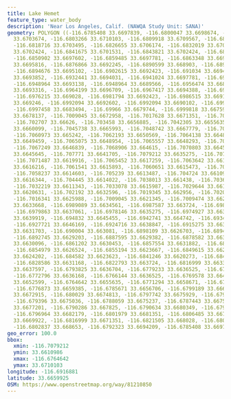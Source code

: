 ```yaml
---
title: Lake Hemet
feature_type: water_body
description: 'Near Los Angeles, Calif. (NAWQA Study Unit: SANA)'
geometry: POLYGON ((-116.6785408 33.6697839, -116.6800047 33.6698674, -116.6802837
  33.6703674, -116.6803266 33.6710103, -116.6809918 33.6709567, -116.6812922 33.6706353,
  -116.6818716 33.6703495, -116.6826655 33.6706174, -116.6832019 33.6707424, -116.6837169
  33.6702424, -116.6841675 33.6701531, -116.6843821 33.6702424, -116.6849185 33.670171,
  -116.6850902 33.6697602, -116.6859485 33.6697781, -116.6863348 33.6695816, -116.6866995
  33.6695816, -116.6876866 33.6692245, -116.6890599 33.668903, -116.6894676 33.6690995,
  -116.6894676 33.6695102, -116.6902615 33.6692423, -116.691034 33.6694031, -116.6922571
  33.6693852, -116.6932441 33.6694031, -116.6941024 33.6697781, -116.694596 33.6696709,
  -116.6948964 33.6693138, -116.6948964 33.6689566, -116.6956474 33.6689209, -116.6962053
  33.6693316, -116.6964199 33.6696709, -116.6967417 33.6694388, -116.6970421 33.6691173,
  -116.6976215 33.669028, -116.6981794 33.6692423, -116.6986515 33.6691888, -116.6990983
  33.669246, -116.6992094 33.6692602, -116.6992094 33.6690102, -116.6995312 33.6688316,
  -116.6997458 33.6683494, -116.69966 33.6679744, -116.6999818 33.6675994, -116.7002822
  33.6678137, -116.7009045 33.6672958, -116.7017628 33.6671351, -116.7018272 33.6667243,
  -116.702707 33.66626, -116.703458 33.6656885, -116.7042305 33.6655635, -116.7045309
  33.6660099, -116.7045738 33.6665993, -116.7048742 33.6667779, -116.706226 33.6658314,
  -116.7060973 33.665242, -116.7062193 33.6650569, -116.7064138 33.6648964, -116.7064781
  33.6649459, -116.7065075 33.6648954, -116.7065557 33.6648293, -116.7066173 33.6647631,
  -116.7067249 33.6646839, -116.7068906 33.664615, -116.7070803 33.6645706, -116.7071943
  33.6645645, -116.707771 33.6641705, -116.7079212 33.6635275, -116.7078353 33.6627417,
  -116.7071487 33.6619916, -116.7065452 33.6617259, -116.7063642 33.6616534, -116.7062227
  33.6616216, -116.7061541 33.6615893, -116.7060651 33.6615473, -116.7059444 33.6614547,
  -116.7058237 33.6614603, -116.705239 33.6613487, -116.704724 33.6610986, -116.7047025
  33.6616344, -116.704445 33.6614022, -116.7038013 33.661438, -116.7036726 33.6611343,
  -116.7032219 33.6611343, -116.7033078 33.6615987, -116.7029644 33.6619023, -116.7032863
  33.6620631, -116.702192 33.6632596, -116.7019345 33.662956, -116.7020203 33.662456,
  -116.7016341 33.6625988, -116.7009045 33.6621345, -116.7009474 33.662831, -116.7002179
  33.6633668, -116.6989089 33.6634561, -116.6987587 33.663724, -116.6989948 33.6638847,
  -116.6979863 33.6637061, -116.6978146 33.6635275, -116.6974927 33.6637061, -116.695347
  33.6639919, -116.694832 33.6645455, -116.6942741 33.664742, -116.6934372 33.6648134,
  -116.6927721 33.6646169, -116.6924716 33.6638847, -116.6915275 33.6635633, -116.6912056
  33.6631703, -116.690004 33.663081, -116.6898109 33.6626703, -116.6894247 33.6624917,
  -116.6892745 33.6629203, -116.6887595 33.6629382, -116.6878582 33.6633132, -116.6869356
  33.6630096, -116.6861202 33.6630453, -116.6857554 33.6631882, -116.6851546 33.6630632,
  -116.6854979 33.6626524, -116.6855194 33.6623667, -116.6849615 33.6625631, -116.6846611
  33.6624202, -116.684582 33.6623623, -116.6841246 33.6620273, -116.6842319 33.6629917,
  -116.6828586 33.6631168, -116.6822793 33.663724, -116.6816999 33.6633489, -116.6814853
  33.6637597, -116.6793825 33.6636704, -116.6779233 33.6636525, -116.6776229 33.6631525,
  -116.6772796 33.6636168, -116.6766144 33.6636525, -116.6769578 33.6644205, -116.6772582
  33.6652599, -116.6764642 33.6655635, -116.6771294 33.6658671, -116.6771294 33.6663493,
  -116.6776873 33.6659385, -116.6785671 33.6656706, -116.6799189 33.666135, -116.6800103
  33.6672915, -116.680029 33.6674813, -116.6797742 33.6675929, -116.6794416 33.6675951,
  -116.679396 33.6675036, -116.6788059 33.6675237, -116.6787443 33.6675951, -116.6787657
  33.6677201, -116.6790286 33.667825, -116.6790634 33.6680349, -116.6792834 33.6681643,
  -116.6796964 33.6682179, -116.6801979 33.6681351, -116.6806485 33.6673494, -116.6805841
  33.6669922, -116.6816999 33.6671351, -116.6821505 33.668028, -116.6809274 33.6686709,
  -116.6802837 33.668653, -116.6792323 33.6694209, -116.6785408 33.6697839))
geo_error: 100.0
bbox:
  xmin: -116.7079212
  ymin: 33.6610986
  xmax: -116.6764642
  ymax: 33.6710103
longitude: -116.6916881
latitude: 33.6659925
OSM: https://www.openstreetmap.org/way/81210850
---
```


